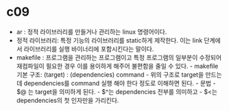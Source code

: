 c09
=
- ar : 정적 라이브러리를 만들거나 관리하는 linux 명령어이다.
- 정적 라이브러리: 특정 기능의 라이브러리를 static하게 제작한다. 이는 link 단계에서 라이브러리를 실행 바이너리에 포함시킨다는 말이다.
- makefile : 프로그램을 관리하는 프로그램이고 특정 프로그램의 일부분이 수정되어 재컴파일이 필요한 경우 이를 용이하게 해주어 불편함을 줄일 수 있다.
        - makefile 기본 구조: (target) : (dependencies)
                                        command
        - 위의 구조로 target을 만드는데 dependencies를 command 실행 해야 한다 정도로 이해하면 된다.
        - 문법
                - $@ 는 target을 의미하게 된다. 
                - $^는 dependencies 전부를 의미하고 
                - $<는 dependencies의 첫 인자만을 가리킨다.
